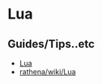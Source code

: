 # Lua

## Guides/Tips..etc

* [Lua](https://www.lua.org/)
* [rathena/wiki/Lua](https://github.com/rathena/rathena/wiki/Lua)